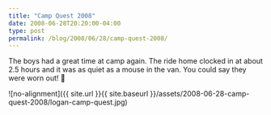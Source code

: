 ```yaml
---
title: "Camp Quest 2008"
date: 2008-06-28T20:20:00-04:00
type: post
permalink: /blog/2008/06/28/camp-quest-2008/
---
```

The boys had a great time at camp again. The ride home clocked in at about 2.5 hours and it was as quiet as a mouse in the van. You could say they were worn out! 🙂

![no-alignment]({{ site.url }}{{ site.baseurl }}/assets/2008-06-28-camp-quest-2008/logan-camp-quest.jpg)
